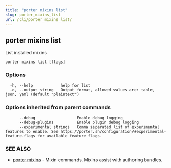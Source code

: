 ```yaml
---
title: "porter mixins list"
slug: porter_mixins_list
url: /cli/porter_mixins_list/
---
```

## porter mixins list

List installed mixins

```
porter mixins list [flags]
```

### Options

```
  -h, --help            help for list
  -o, --output string   Output format, allowed values are: table, json, yaml (default "plaintext")
```

### Options inherited from parent commands

```
      --debug                  Enable debug logging
      --debug-plugins          Enable plugin debug logging
      --experimental strings   Comma separated list of experimental features to enable. See https://porter.sh/configuration/#experimental-feature-flags for available feature flags.
```

### SEE ALSO

* [porter mixins](/cli/porter_mixins/)	 - Mixin commands. Mixins assist with authoring bundles.

